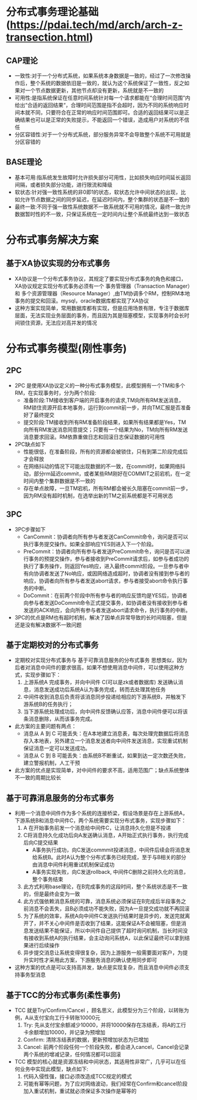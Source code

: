 # 分布式事务理论基础(https://pdai.tech/md/arch/arch-z-transection.html)
## CAP理论
+ 一致性:对于一个分布式系统，如果系统本身数据是一致的，经过了一次修改操作后，整个系统的数据依旧是一致的，就认为这个系统保证了一致性，反之如果对一个节点数据更新，其他节点却没有更新，系统就是不一致的
+ 可用性:是指系统保证在任意时间系统针对每一个请求都能在“合理时间范围”内给出“合适的返回结果“，合理时间范围是指不会超时，因为不同的系统响应时间本就不同，只要符合在正常的响应时间范围即可。合适的返回结果可以是正确结果也可以是正常的失败提示，不能返回一个错误，造成用户对系统的不信任
+ 分区容错性:对于一个分布式系统，部分服务异常不会导致整个系统不可用就是分区容错的
## BASE理论
+ 基本可用:指系统发生故障时允许损失部分可用性，比如损失响应时间延长返回间隔，或者损失部分功能，进行限流和降级
+ 软状态:针对强一致性系统的非0即1的状态，软状态允许中间状态的出现，比如允许节点数据之间的同步延迟，在延迟时间内，整个集群的状态是不一致的
+ 最终一致:不同于强一致性系统数据不一致系统就不可用的情况，最终一致允许数据暂时性的不一致，只保证系统在一定时间内让整个系统最终达到一致状态

# 分布式事务解决方案
## 基于XA协议实现的分布式事务
+ XA协议是一个分布式事务协议，其规定了要实现分布式事务的角色和接口，XA协议规定实现分布式事务必须有一个 事务管理器（Transaction Manager）和 多个资源管理器（Resource Manager）,由TM协调多个RM，控制RM本地事务的提交和回滚。mysql，oracle数据库都实现了XA协议
+ 这种方案实现简单，常用数据库都有实现，但是应用场景有限，专注于数据库层面，无法实现业务层面的事务，而且因为其是阻塞模型，实现事务时会长时间锁住资源，无法应对高并发的情况

# 分布式事务模型(刚性事务)
## 2PC
+ 2PC 是使用XA协议定义的一种分布式事务模型，此模型拥有一个TM和多个RM，在实现事务时，分为两个阶段:
	- 准备阶段:TM接收到客户端的开启事务的请求,TM向所有RM发送消息，RM锁住资源开启本地事务，运行到commit前一步，并向TM汇报是否准备好了最终提交
	- 提交阶段:TM接收到所有RM准备阶段结果，如果所有结果都是Yes，TM向所有RM发送消息同意提交；只要有一个结果为No，TM向所有RM发送消息要求回滚。RM依靠重做日志和回滚日志保证数据的可用性
+ 2PC缺点如下
	- 性能很低，在准备阶段，所有的资源都会被锁住，只有到第二阶段完成后才会释放
	- 在网络抖动的情况下可能出现数据的不一致，在commit时，如果网络抖动，部分rm延迟commit，或者某些RM刚好在COMMIT之前宕机，在一定时间内整个集群数据是不一致的
	- 存在单点故障，一旦TM宕机，所有RM都会被长久阻塞在commit前一步，因为RM没有超时机制，在选举出新的TM之前系统都是不可用状态

## 3PC
+ 3PC步骤如下
	- CanCommit：协调者向所有参与者发送CanCommit命令，询问是否可以执行事务提交操作。如果全部响应YES则进入下一个阶段。
	- PreCommit：协调者向所有参与者发送PreCommit命令，询问是否可以进行事务的预提交操作，参与者接收到PreCommit请求后，如参与者成功的执行了事务操作，则返回Yes响应，进入最终commit阶段。一旦参与者中有向协调者发送了No响应，或因网络造成超时，协调者没有接到参与者的响应，协调者向所有参与者发送abort请求，参与者接受abort命令执行事务的中断。
	- DoCommit：在前两个阶段中所有参与者的响应反馈均是YES后，协调者向参与者发送DoCommit命令正式提交事务，如协调者没有接收到参与者发送的ACK响应，会向所有参与者发送abort请求命令，执行事务的中断。
+ 3PC的优点是RM也有超时机制，解决了因单点异常导致的长时间阻塞，但是还是没有解决数据不一致问题

## 基于定期校对的分布式事务
+ 定期校对实现分布式事务与 基于可靠消息服务的分布式事务 思想类似，因为后者对消息中间件的要求很高，如果不想使用消息中间件，可以使用这种方式，实现步骤如下：
	1. 上游系统A 完成事务，并向中间件 C(可以是zk或者数据库) 发送确认消息，消息发送成功后系统A认为事务完成，转而去处理其他任务
	2. 中间件收到消息后负责将该消息同步投递给相应的下游系统B，并触发下游系统B的任务执行；
	3. 当下游系统处理成功后，向中间件反馈确认应答，消息中间件便可以将该条消息删除，从而该事务完成。
+ 此方案的主要问题有两点：
	+ 消息从 A 到 C 可能丢失：在A本地建立消息表，每次处理完数据后将消息存入本地表，另外建立一个消息发送者向中间件发送消息，实现重试机制保证消息一定可以发送成功。
	+ 消息从 C 到 B 可能丢失：由系统B不断重试，如果到达一定次数还失败，建立警报机制，人工干预
+ 此方案的优点是实现简单，对中间件的要求不高，适用范围广；缺点系统整体不一致的周期比较长

## 基于可靠消息服务的分布式事务
+ 利用一个消息中间件作为多个系统的连接桥梁，假设场景是存在上游系统A，下游系统B和消息中间件C，两个系统需要实现分布式事务，实现步骤如下：
	1. A 在开始事务前发一个消息给中间件C，让消息持久化但是不投递
	2. C将消息持久化成功后向A发送确认消息，A开始正式执行事务，执行完成后向C提交结果
		- A事务执行成功，向C发送commmit投递消息，中间件后续会将消息发给系统B。此时A认为整个分布式事务已经完成，至于与B相关的部分由消息中间件利用重试机制保证成功
		- A事务实现失败，向C发送rollback, 中间件C删除之前持久化的消息，整个事务结束
	3. 此方式利用base理论，在B完成事务的这段时间，整个系统状态是不一致的，但是最终会变为一致
	4. 此方式强依赖消息系统的可靠，消息系统必须保证在B完成后半段事务之前消息不会丢失，且B必须成功不能失败，因为A一旦提交成功就不再回滚
	5. 为了系统的效率，系统A向中间件C发送执行结果时是异步的，发送完就离开了，并不关心中间件是否收到了结果，这能保证A不会被阻塞，但是消息发送结果不能保证，所以中间件自己提供了超时询问机制，当长时间没有接收到系统A的执行结果，会主动询问系统A，以此保证最终可以拿到结果进行后续操作
	6. 异步提交消息让系统变得很复杂，因为上游服务一般需要面对客户，为提升实时性才采用此方案，下游服务消息的确认使用同步即可
+ 这种方案的优点是可以支持高并发，缺点是实现复杂，而且消息中间件必须支持事务型消息

## 基于TCC的分布式事务(柔性事务)
+ TCC 就是Try/Confirm/Cancel ，顾名思义，此模型分为三个阶段，以转账为例，A从支付宝向工行卡转账10000元
	1. Try: 先从支付宝余额减少10000，并将10000保存在冻结表，将A的工行卡余额增加10000，并记录为预增加
	2. Confirm: 清除冻结表的数据，更新预增加状态为已增加
	3. Cancel: 前两个阶段任何一个阶段失败，都会进入cancel，Cancel会记录两个系统的增减记录，任何情况都可以回滚
+ TCC 模型的核心就是资源冻结和中间状态，其适用性非常广，几乎可以在任何业务中实现此模型，缺点如下:
	1. 代码入侵性强，接口必须改造成TCC规定的模式
	2. 可能有幂等问题，为了应对网络波动，我们经常在Confirm和cancel阶段加入重试机制，重试就必须保证多次操作是幂等的